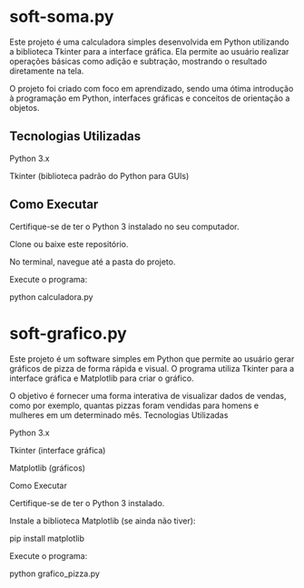# soft-soma.py

Este projeto é uma calculadora simples desenvolvida em Python utilizando a biblioteca Tkinter para a interface gráfica.
Ela permite ao usuário realizar operações básicas como adição e subtração, mostrando o resultado diretamente na tela.

O projeto foi criado com foco em aprendizado, sendo uma ótima introdução à programação em Python, interfaces gráficas e conceitos de orientação a objetos.

<h2> Tecnologias Utilizadas</h2>

Python 3.x

Tkinter (biblioteca padrão do Python para GUIs)

<h2>Como Executar</h2>

Certifique-se de ter o Python 3 instalado no seu computador.

Clone ou baixe este repositório.

No terminal, navegue até a pasta do projeto.

Execute o programa:

python calculadora.py

# soft-grafico.py

Este projeto é um software simples em Python que permite ao usuário gerar gráficos de pizza de forma rápida e visual.
O programa utiliza Tkinter para a interface gráfica e Matplotlib para criar o gráfico.

O objetivo é fornecer uma forma interativa de visualizar dados de vendas, como por exemplo, quantas pizzas foram vendidas para homens e mulheres em um determinado mês.
Tecnologias Utilizadas

Python 3.x

Tkinter (interface gráfica)

Matplotlib (gráficos)

Como Executar

Certifique-se de ter o Python 3 instalado.

Instale a biblioteca Matplotlib (se ainda não tiver):

pip install matplotlib


Execute o programa:

python grafico_pizza.py
